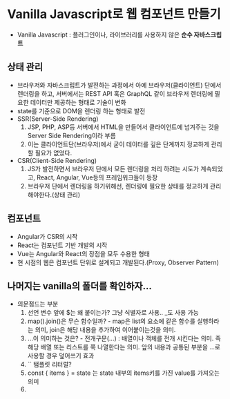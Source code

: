 # Vanilla Javascript로 웹 컴포넌트 만들기
- Vanilla Javascript : 플러그인이나, 라이브러리를 사용하지 않은 **순수 자바스크립트**
## 상태 관리
- 브라우저와 자바스크립트가 발전하는 과정에서 아예 브라우저(클라이언트) 단에서 렌더링을 하고, 서버에서는 REST API 혹은 GraphQL 같이 브라우저 렌더링에 필요한 데이터만 제공하는 형태로 기술이 변화
- state를 기준으로 DOM을 렌더링 하는 형태로 발전
- SSR(Server-Side Rendering)
    1. JSP, PHP, ASP등 서버에서 HTML을 만들어서 클라이언트에 넘겨주는 것을 Server Side Rendering이라 부름
    2. 이는 클라이언트단(브라우저)에서 굳이 데이터를 깊은 단계까지 정교하게 관리할 필요가 없었다.
- CSR(Client-Side Rendering)
    1. JS가 발전하면서 브라우저 단에서 모든 렌더링을 처리 하려는 시도가 계속되었고, React, Angular, Vue등의 프레임워크들이 등장
    2. 브라우저 단에서 렌더링을 하기위해선, 렌더링에 필요한 상태를 정교하게 관리해야한다.(상태 관리)

## 컴포넌트
- Angular가 CSR의 시작
- React는 컴포넌트 기반 개발의 시작
- Vue는 Angular와 React의 장점을 모두 수용한 형태
- 현 시점의 웹은 컴포넌트 단위로 설계되고 개발된다.(Proxy, Observer Pattern)

## 나머지는 vanilla의 폴더를 확인하자...
- 의문점드는 부분
    1. 선언 변수 앞에 $는 왜 붙이는가? 그냥 식별자로 사용.. _도 사용 가능
    2. map().join()은 무슨 함수일까? - map은 list의 요소에 같은 함수를 실행하라는 의미, join은 해당 내용을 추가하여 이어붙이는것을 의미.
    3. ...이 의미하는 것은? - 전개구문(...) : 배열이나 객체를 전개 시킨다는 의미. 즉 해당 배열 또는 리스트를 쭉 나열한다는 의미. 앞의 내용과 공통된 부분을 ...로 사용할 경우 덮어쓰기 효과
    4. `` 탬플릿 리터럴?
    5. const { items } = state 는 state 내부의 items키를 가진 value를 가져오는 의미
    6. <script type="module"> : 스크립트가 모듈이라는 것을 속성을 통해 명시해야 함, 항상 엄격모드, 모듈레펠 스코프가 존재
    7. 속성에 data-XXX로 설정한 것이 있으면 JS에서 받을때 target.dataset.XXX으로 받을 수 있다.
    8. forEach()는 map과 비슷하게 배열 요소 각각에 대해 실행하는 함수지만 map과 달리 return이 없다.
    9. 애로우 함수에 파라미터를 적용할 때 {}를 꼭 넣어야하는걸까?
    10. element.classList.contains(string); 지정한 클래스 값이 엘리먼트의 class 속성에 존재하는지 확인한다.
        - add(String [, String[, ... ]]) : 지정한 클래스 값을 추가한다. 만약 추가하려는 클래스가 엘리먼트의 class 속성에 이미 존재한다면 무시한다.
        - remove(String [, String[, ... ]]) : 지정한 클래스 값을 제거한다.
        - item( Number ) : 콜렉션의 인덱스를 이용하여 클래스 값을 반환한다.
        - toggle(String [, force]) :  하나의 인수만 있을 때 ; 클래스 값을 토글링한다. 즉, 클래스가 존재한다면 제거하고 false를 반환하며, 존재하지않으면 클래스를 추가하고 true를 반환한다.
                                      두번째 인수가 있을 때 ; 두번째 인수가 true로 평가되면 지정한 클래스 값을 추가하고 false로 평가되면 제거한다.
        - replace(oldClass, newClass) : 존재하는 클래스를 새로운 클래스로 교체한다.
    11. 이벤트 버블링 : 특정 화면 요소에서 이벤트가 발생했을 때 해당 ㅇ ㅣ벤트가 더 상위의 화면 요소들로 전달되어 가는 특성을 의미 근데 저게 왜 이벤트 버블링잊..?
    12. 이벤트가 시작했을때 document에서 부터 캡쳐링으로 먼저 target으로 내려간 후 target에서 document단계 까지  이벤트를 체크하면서 올라가는 것이 전체적인 흐름
    13. 코드 내에서는 div에 이벤트를 걸어둠으로써 div 내부 전체에서 target을 받아올 수 있으며 최상위 루트에 이벤트가 걸려있으므로 전체를 훑고 올라오면서 조건에 맞는 이벤트를 발생시킨다.
    14. querySelector에서 []의 의미는 사용자 정의 data-XXX 를 정의할때 사용!